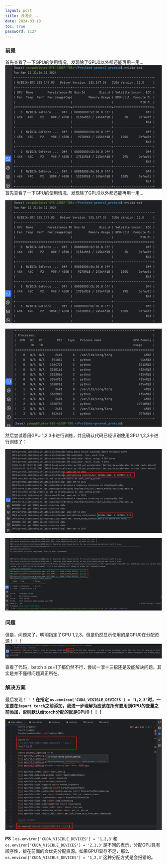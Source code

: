 ```yaml
---
layout: post
title: 浅浅说...
date: 2024-03-18
toc: true
password: 1127
---
```


### 前提
首先查看了一下GPU的使用情况，发现除了GPU0以外都还能再用一用...
![](https://raw.githubusercontent.com/MingYangi/MingYangi.github.io/master/images/multi-gpus/nvidia-smi.png)
首先查看了一下GPU的使用情况，发现除了GPU0以外都还能再用一用...

![](https://raw.githubusercontent.com/MingYangi/MingYangi.github.io/master/images/multi-gpus/nvidia-smi.png)

![](https://raw.githubusercontent.com/MingYangi/MingYangi.github.io/master/images/multi-gpus/nvidia-smi2.png)

然后尝试着用GPU 1,2,3卡进行训练，并且确认代码已经识别使用GPU 1,2,3卡进行训练了：

![](https://raw.githubusercontent.com/MingYangi/MingYangi.github.io/master/images/multi-gpus/GPUs.png)

![](https://raw.githubusercontent.com/MingYangi/MingYangi.github.io/master/images/multi-gpus/GPU123.png)

### 问题

但是，问题来了，明明指定了GPU 1,2,3，但是仍然显示使用的是GPU0在分配资源！！！
![](https://raw.githubusercontent.com/MingYangi/MingYangi.github.io/master/images/multi-gpus/problem.png)

查看了代码，batch size=1了都仍然不行，尝试一溜十三招还是没能解决问题。其实是并不懂得问题真正所在。<br>

### 解决方案

最后发现！！！**在指定 `os.environ['CUDA_VISIBLE_DEVICES'] = '1,2,3'`时，一定要在`import torch`之前添加，我进一步理解为应该在所有要用到GPU的变量之前添加，否则默认给torch分配的就是GPU0！！！**

![](https://raw.githubusercontent.com/MingYangi/MingYangi.github.io/master/images/multi-gpus/solution.png)

**PS：**`os.environ['CUDA_VISIBLE_DEVICES'] = '1,2,3'`和`os.environ['CUDA_VISIBLE_DEVICES'] = '2,1,3'`是不同的表示，分配GPU具有顺序性，排在前面的会优先分配资源。如果GPU1显存不足，那么`os.environ['CUDA_VISIBLE_DEVICES'] = '1,2,3'`这种分配方式是会报错的。

